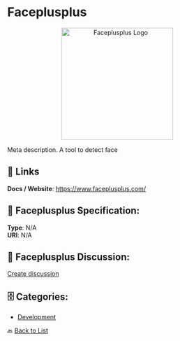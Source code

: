 # Faceplusplus
<p align="center">
    <img width="256" src="https://raw.githubusercontent.com/apis-list/apis-list/main/apis/faceplusplus/logo_256x256.png" alt="Faceplusplus Logo"/>
</p>

Meta description. A tool to detect face

##  🔗 Links
**Docs / Website**: https://www.faceplusplus.com/

## 🧬 Faceplusplus Specification:
**Type**: N/A  
**URI**: N/A

## 💬 Faceplusplus Discussion:
[Create discussion](https://github.com/apis-list/apis-list/discussions/new)

## 🗄️ Categories:
- [Development](https://github.com/apis-list/apis-list#development-)




🔙 [Back to List](https://github.com/apis-list/apis-list)
